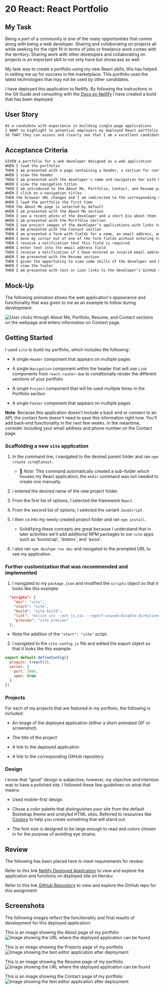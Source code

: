 # 20 React: React Portfolio

## My Task

Being a part of a community is one of the many opportunities that comes along with being a web developer. Sharing and collaborating on projects all while seeking for the right fit in terms of jobs or freelance work comes with the territory. Sharing work with other developers and collaborating on projects is an important skill to not only have but showcase as well.

My task was to create a portfolio using my new React skills, this has helped in setting me up for success in the marketplace. This portfolio uses the latest technologies that may not be used by other candidates.

I have deployed this application to Netlify. By following the instructions in the Git Guide and consulting with the [Docs on Netlify](https://vitejs.dev/guide/static-deploy.html#netlify) I have created a build that has been deployed.

## User Story

```md
AS a candidate with experience in building single-page applications
I WANT to highlight to potential employers my deployed React portfolio of work samples
SO THAT they can assess and clearly see that I am a excellent candidate for an open position
```

## Acceptance Criteria

```md
GIVEN a portfolio for a web developer designed as a web application
WHEN I load the portfolio
THEN I am presented with a page containing a header, a section for content, and a footer
WHEN I view the header
THEN I am presented with the developer's name and navigation bar with hyperlinks to corresponding sections of the portfolio
WHEN I view the navigation titles
THEN I am introduced to the About Me, Portfolio, Contact, and Resume page options
WHEN I click on a navigation titles
THEN the browser URL changes and I am redirected to the corresponding section and that title is highlighted
WHEN I load the portfolio the first time
THEN the About Me page is selected by default
WHEN I am presented with the About Me section
THEN I see a recent photo of the developer and a short bio about them
WHEN I am presented with the Portfolio section
THEN I see project images of the developer’s applications with links to both the deployed applications and the corresponding GitHub repositories
WHEN I am presented with the Contact section
THEN I am presented a form with fields for a name, an email address, and a message
WHEN I move my cursor out of one of the form fields without entering text
THEN I receive a notification that this field is required
WHEN I enter text into the email address field
THEN I receive a notification if I have entered an invalid email address
WHEN I am presented with the Resume section
THEN I given the opportunity to view some skills of the developer and be redirected to the downloaded resume of the developer by clicking a link
WHEN I view the footer
THEN I am presented with text or icon links to the developer’s GitHub and LinkedIn profiles)
```

## Mock-Up

The following animation shows the web application's appearance and functionality that was given to me as an example to follow during development:

![User clicks through About Me, Portfolio, Resume, and Contact sections on the webpage and enters information on Contact page.](./Assets/20-react-homework-demo-01.gif)

## Getting Started

I used `vite` to build my portfolio, which includes the following:

* A single `Header` component that appears on multiple pages

* A single `Navigation` component within the header that will use `Link` components from `react-router-dom` to conditionally render the different sections of your portfolio

* A single `Project` component that will be used multiple times in the Portfolio section

* A single `Footer` component that appears on multiple pages

**Note**: Because this application doesn’t include a back end or connect to an API, the contact form doesn't need to save this information right now. You'll add back-end functionality in the next few weeks. In the meantime, consider including your email address and phone number on the Contact page.

### Scaffolding a new `vite` application 

1. In the command line, I navigated to the desired parent folder and ran `npm create vite@latest`.

    * 🔑 *Note*: This command automatically created a sub-folder which houses my React application; the `mkdir` command was not needed to create one manually.

2. I entered the desired name of the new project folder.

3. From the first list of options, I selected the framework `React`.

4. From the second list of options, I selected the variant `JavaScript`.

5. I then `cd` into my newly created project folder and ran `npm install`.

    * Solidifying these concepts are great because I understand that in later activities we'll add additional NPM packages to our `vite` apps such as 'bootstrap', 'dotenv', and 'axios'.

6. I also ran `npm dev`/`npm run dev` and navigated to the prompted URL to see my application.

### Further customization that was recommended and implemented

1. I navigated to my `package.json` and modified the `scripts` object so that it looks like this example:

```json
  "scripts": {
    "dev": "vite",
    "start": "vite",
    "build": "vite build",
    "lint": "eslint src --ext js,jsx --report-unused-disable-directives --max-warnings 0",
    "preview": "vite preview"
  },
```

* Note the addition of the `"start": "vite"` script.

2. I navigated to the `vite.config.js` file and edited the export object so that it looks like this example:

```js
export default defineConfig({
  plugins: [react()],
  server: {
    port: 3000,
    open: true
  }
})
```

### Projects

For each of my projects that are featured in my portfolio, the following is included:

* An image of the deployed application (either a short animated GIF or screenshot)

* The title of the project

* A link to the deployed application

* A link to the corresponding GitHub repository

### Design

I know that "good" design is subjective; however, my objective and intention was to have a polished site. I followed these few guidelines on what that means:

* Used mobile-first design.

* Chose a color palette that distinguishes your site from the default Bootstrap theme and unstyled HTML sites. Referred to resources like [Coolors](https://coolors.co/) to help you create something that will stand out.

* The font size is designed to be large enough to read and colors chosen in for the purpose of avoiding eye strains.


## Review 

The following has been placed here to meet requirements for review:


Refer to this link [Netlify Deployed Application](https://main--snazzy-lebkuchen-5f086e.netlify.app/) to view and explore the application and functions on deployed site on Heroku

Refer to this link [GitHub Repository](https://github.com/TheKhalidGibson/ReactPortfolio) to view and explore the GitHub repo for this assignment


## Screenshots

The following images reflect the functionality and final results of development for this deployed application:

This is an image showing the About page of my portfolio
![Image showing the URL where the deployed application can be found](./public/assets/portfolioScreenshot1.png)

This is an image showing the Projects page of my portfolio
![Image showing the text editor application after deployment](./public/assets/portfolioScreenshot2.png)

This is an image showing the Resume page of my portfolio
![Image showing the URL where the deployed application can be found](./public/assets/portfolioScreenshot3.png)

This is an image showing the Contact page of my portfolio
![Image showing the text editor application after deployment](./public/assets/portfolioScreenshot4.png)